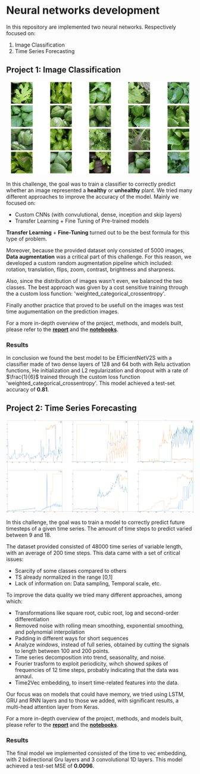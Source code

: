 # Neural networks development

In this repository are implemented two neural networks. Respectively focused on:
1. Image Classification
2. Time Series Forecasting

## Project 1: Image Classification
<p align="center">
	<img src="images/plants.png" height="250" />
</p>

In this challenge, the goal was to train a classifier to correctly predict whether an image represented a **healthy** or **unhealthy** plant.
We tried many different approaches to improve the accuracy of the model. Mainly we focused on:
- Custom CNNs (with convulutional, dense, inception and skip layers)
- Transfer Learning + Fine Tuning of Pre-trained models

**Transfer Learning** + **Fine-Tuning** turned out to be the best formula for this type of problem.

Moreover, because the provided dataset only consisted of 5000 images, **Data augmentation** was a critical part of this challenge. For this reason, we developed a custom random augmentation pipeline which included: rotation, translation, flips, zoom, contrast, brightness and sharpness.

Also, since the distribution of images wasn't even, we balanced the two classes. The best approach was given by a cost sensitive training through the a custom loss function: 'weighted_categorical_crossentropy'. 

Finally another practice that proved to be usefull on the images was test time augumentation on the prediction images.


For a more in-depth overview of the project, methods, and models built, please refer to the **[report](/docs/Report1.pdf)** and the **[notebooks](/notebooks/Project1/)**.

### Results

In conclusion we found the best model to be EfficientNetV2S with a classifier made of two dense layers of 128 and 64 both with Relu activation functions, He initialization and L2 regularization and dropout with a rate of $\frac{1}{6}$ trained through the custom loss function 'weighted_categorical_crossentropy'. This model achieved a test-set accuracy of **0.81**.






 ## Project 2: Time Series Forecasting
 <p align="center">
 	<img src="images/timeseries.png" height="250" />
 </p>
 In this challenge, the goal was to train a model to correctly predict future timesteps of a given time series. The amount of time steps to predict varied between 9 and 18.

 The dataset provided consisted of 48000 time series of variable length, with an average of 200 time steps. This data came with a set of critical issues:
 - Scarcity of some classes compared to others
 - TS already normalized in the range [0,1]
 - Lack of information on: Data sampling, Temporal scale, etc.

 To improve the data quality we tried many different approaches, among which:
 - Transformations like square root, cubic root, log and second-order differentiation
 - Removed noise with rolling mean smoothing, exponential smoothing, and polynomial interpolation
 - Padding in different ways for short sequences
 - Analyze *windows*, instead of full series, obtained by cutting the signals to length between 100 and 200 points.
 - Time series decomposition into trend, seasonality, and noise.
 - Fourier trasform to exploit periodicity, wihch showed spikes of frequencies of 12 time steps, probably indicating that the data was annaul.
 - Time2Vec embedding, to insert time-related features into the data.


 Our focus was on models that could have memory, we tried using LSTM, GRU and RNN layers and to those we added, with significant results, a multi-head attention layer from Keras.

 For a more in-depth overview of the project, methods, and models built, please refer to the **[report](/docs/Report2.pdf)** and the **[notebooks](/notebooks/Project2/)**.

 ### Results

 The final model we implemented consisted of the time to vec embedding, with 2 bidirectional Gru layers and 3 convolutional 1D layers. This model achieved a test-set MSE of **0.0096**.

